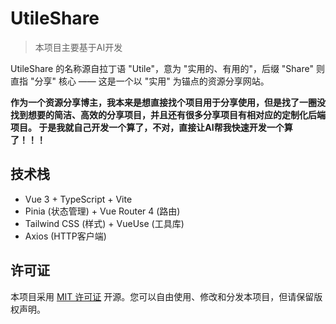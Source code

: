 # UtileShare

> 本项目主要基于AI开发

UtileShare 的名称源自拉丁语 "Utile"，意为 "实用的、有用的"，后缀 "Share" 则直指 "分享" 核心 —— 这是一个以 "实用" 为锚点的资源分享网站。

**作为一个资源分享博主，我本来是想直接找个项目用于分享使用，但是找了一圈没找到想要的简洁、高效的分享项目，并且还有很多分享项目有相对应的定制化后端项目。
于是我就自己开发一个算了，不对，直接让AI帮我快速开发一个算了！！！**

## 技术栈

- Vue 3 + TypeScript + Vite
- Pinia (状态管理) + Vue Router 4 (路由)
- Tailwind CSS (样式) + VueUse (工具库)
- Axios (HTTP客户端)

## 许可证

本项目采用 [MIT 许可证](LICENSE) 开源。您可以自由使用、修改和分发本项目，但请保留版权声明。
